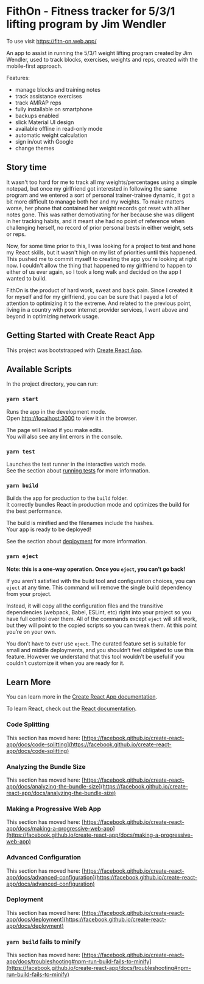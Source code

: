 # FithOn - Fitness tracker for 5/3/1 lifting program by Jim Wendler

To use visit https://fitn-on.web.app/

An app to assist in running the 5/3/1 weight lifting program created by Jim Wendler, used to track blocks, exercises, weights and reps, created with the mobile-first approach.

Features:

- manage blocks and training notes
- track assistance exercises
- track AMRAP reps
- fully installable on smartphone
- backups enabled
- slick Material UI design
- available offline in read-only mode
- automatic weight calculation
- sign in/out with Google
- change themes

## Story time

It wasn't too hard for me to track all my weights/percentages using a simple notepad, but once my girlfriend got interested in following the same program and we entered a sort of personal trainer-trainee dynamic, it got a bit more difficult to manage both her and my weights. To make matters worse, her phone that contained her weight records got reset with all her notes gone. This was rather demotivating for her because she was diligent in her tracking habits, and it meant she had no point of reference when challenging herself, no record of prior personal bests in either weight, sets or reps.

Now, for some time prior to this, I was looking for a project to test and hone my React skills, but it wasn't high on my list of priorities until this happened. This pushed me to commit myself to creating the app you're looking at right now. I couldn't allow the thing that happened to my girlfriend to happen to either of us ever again, so I took a long walk and decided on the app I wanted to build.

FithOn is the product of hard work, sweat and back pain. Since I created it for myself and for my girlfriend, you can be sure that I payed a lot of attention to optimizing it to the extreme. And related to the previous point, living in a country with poor internet provider services, I went above and beyond in optimizing network usage.

## Getting Started with Create React App

This project was bootstrapped with [Create React App](https://github.com/facebook/create-react-app).

## Available Scripts

In the project directory, you can run:

### `yarn start`

Runs the app in the development mode.\
Open [http://localhost:3000](http://localhost:3000) to view it in the browser.

The page will reload if you make edits.\
You will also see any lint errors in the console.

### `yarn test`

Launches the test runner in the interactive watch mode.\
See the section about [running tests](https://facebook.github.io/create-react-app/docs/running-tests) for more information.

### `yarn build`

Builds the app for production to the `build` folder.\
It correctly bundles React in production mode and optimizes the build for the best performance.

The build is minified and the filenames include the hashes.\
Your app is ready to be deployed!

See the section about [deployment](https://facebook.github.io/create-react-app/docs/deployment) for more information.

### `yarn eject`

**Note: this is a one-way operation. Once you `eject`, you can’t go back!**

If you aren’t satisfied with the build tool and configuration choices, you can `eject` at any time. This command will remove the single build dependency from your project.

Instead, it will copy all the configuration files and the transitive dependencies (webpack, Babel, ESLint, etc) right into your project so you have full control over them. All of the commands except `eject` will still work, but they will point to the copied scripts so you can tweak them. At this point you’re on your own.

You don’t have to ever use `eject`. The curated feature set is suitable for small and middle deployments, and you shouldn’t feel obligated to use this feature. However we understand that this tool wouldn’t be useful if you couldn’t customize it when you are ready for it.

## Learn More

You can learn more in the [Create React App documentation](https://facebook.github.io/create-react-app/docs/getting-started).

To learn React, check out the [React documentation](https://reactjs.org/).

### Code Splitting

This section has moved here: [https://facebook.github.io/create-react-app/docs/code-splitting](https://facebook.github.io/create-react-app/docs/code-splitting)

### Analyzing the Bundle Size

This section has moved here: [https://facebook.github.io/create-react-app/docs/analyzing-the-bundle-size](https://facebook.github.io/create-react-app/docs/analyzing-the-bundle-size)

### Making a Progressive Web App

This section has moved here: [https://facebook.github.io/create-react-app/docs/making-a-progressive-web-app](https://facebook.github.io/create-react-app/docs/making-a-progressive-web-app)

### Advanced Configuration

This section has moved here: [https://facebook.github.io/create-react-app/docs/advanced-configuration](https://facebook.github.io/create-react-app/docs/advanced-configuration)

### Deployment

This section has moved here: [https://facebook.github.io/create-react-app/docs/deployment](https://facebook.github.io/create-react-app/docs/deployment)

### `yarn build` fails to minify

This section has moved here: [https://facebook.github.io/create-react-app/docs/troubleshooting#npm-run-build-fails-to-minify](https://facebook.github.io/create-react-app/docs/troubleshooting#npm-run-build-fails-to-minify)
